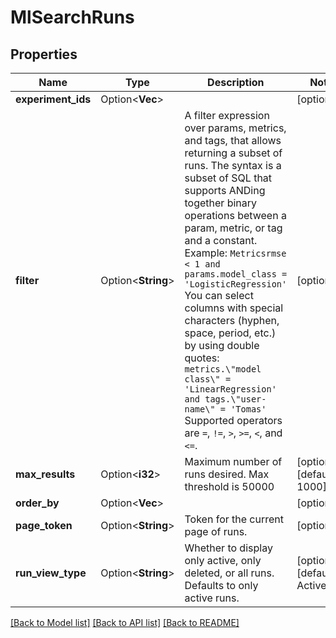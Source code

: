 # MlSearchRuns

## Properties

Name | Type | Description | Notes
------------ | ------------- | ------------- | -------------
**experiment_ids** | Option<**Vec<String>**> |  | [optional]
**filter** | Option<**String**> | A filter expression over params, metrics, and tags, that allows returning a subset of runs. The syntax is a subset of SQL that supports ANDing together binary operations between a param, metric, or tag and a constant.  Example: `Metricsrmse < 1 and params.model_class = 'LogisticRegression'`  You can select columns with special characters (hyphen, space, period, etc.) by using double quotes: `metrics.\"model class\" = 'LinearRegression' and tags.\"user-name\" = 'Tomas'`  Supported operators are `=`, `!=`, `>`, `>=`, `<`, and `<=`. | [optional]
**max_results** | Option<**i32**> | Maximum number of runs desired. Max threshold is 50000 | [optional][default to 1000]
**order_by** | Option<**Vec<String>**> |  | [optional]
**page_token** | Option<**String**> | Token for the current page of runs. | [optional]
**run_view_type** | Option<**String**> | Whether to display only active, only deleted, or all runs. Defaults to only active runs. | [optional][default to ActiveOnly]

[[Back to Model list]](../README.md#documentation-for-models) [[Back to API list]](../README.md#documentation-for-api-endpoints) [[Back to README]](../README.md)



